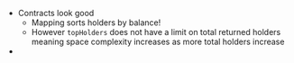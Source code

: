 - Contracts look good
	- Mapping sorts holders by balance!
	- However `topHolders` does not have a limit on total returned holders meaning space complexity increases as more total holders increase
- 